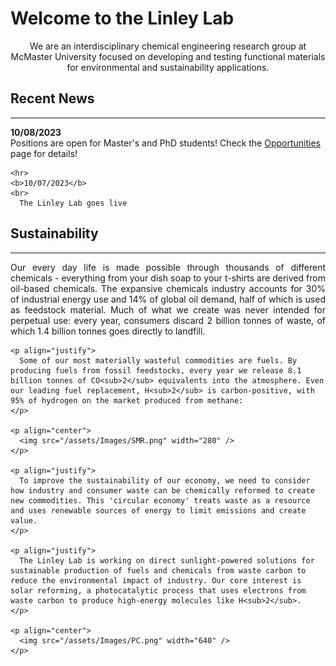 <h1 class="text-center">Welcome to the Linley Lab</h1>
<p align="center">
  We are an interdisciplinary chemical engineering research group at McMaster University focused on developing and testing functional materials for environmental and sustainability applications.
</p>

<div class="flex-container">

  <div class="flex-child magenta">
    <h2>Recent News</h2>
    <hr>
    <b>10/08/2023</b>
    <br>
      Positions are open for Master's and PhD students! Check the <a href="/Opportunities.md">Opportunities</a> page for details!

    <hr>
    <b>10/07/2023</b>
    <br>
      The Linley Lab goes live
    
  </div>

  <div class="flex-child blue">
  </div>
  
  <div class="flex-child green">
    <h2>Sustainability</h2>
    <hr>
    <p align="justify">
      Our every day life is made possible through thousands of different chemicals - everything from your dish soap to your t-shirts are derived from oil-based chemicals. The expansive chemicals industry accounts for 30% of industrial energy use and 14% of global oil demand, half of which is used as feedstock material. Much of what we create was never intended for perpetual use: every year, consumers discard 2 billion tonnes of waste, of which 1.4 billion tonnes goes directly to landfill.
    </p>
    
    <p align="justify">
      Some of our most materially wasteful commodities are fuels. By producing fuels from fossil feedstocks, every year we release 8.1 billion tonnes of CO<sub>2</sub> equivalents into the atmosphere. Even our leading fuel replacement, H<sub>2</sub> is carbon-positive, with 95% of hydrogen on the market produced from methane:
    </p>
    
    <p align="center">
      <img src="/assets/Images/SMR.png" width="280" />
    </p>

    <p align="justify">
      To improve the sustainability of our economy, we need to consider how industry and consumer waste can be chemically reformed to create new commodities. This 'circular economy' treats waste as a resource and uses renewable sources of energy to limit emissions and create value.
    </p>

    <p align="justify">
      The Linley Lab is working on direct sunlight-powered solutions for sustainable production of fuels and chemicals from waste carbon to reduce the environmental impact of industry. Our core interest is solar reforming, a photocatalytic process that uses electrons from waste carbon to produce high-energy molecules like H<sub>2</sub>.
    </p>
    
    <p align="center">
      <img src="/assets/Images/PC.png" width="640" />
    </p>

  </div>
  
</div>

